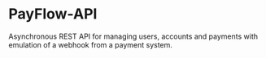 # PayFlow-API
Asynchronous REST API for managing users, accounts and payments with emulation of a webhook from a payment system.
